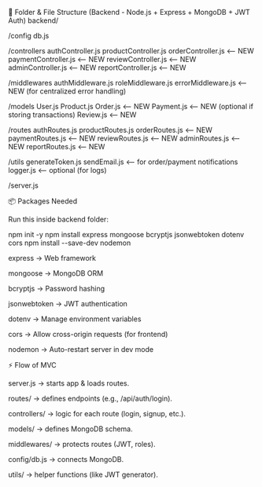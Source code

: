 📂 Folder & File Structure (Backend - Node.js + Express + MongoDB + JWT Auth)
backend/


/config
   db.js

/controllers
   authController.js
   productController.js
   orderController.js      <-- NEW
   paymentController.js    <-- NEW
   reviewController.js     <-- NEW
   adminController.js      <-- NEW
   reportController.js     <-- NEW

/middlewares
   authMiddleware.js
   roleMiddleware.js
   errorMiddleware.js      <-- NEW (for centralized error handling)

/models
   User.js
   Product.js
   Order.js                <-- NEW
   Payment.js              <-- NEW (optional if storing transactions)
   Review.js               <-- NEW

/routes
   authRoutes.js
   productRoutes.js
   orderRoutes.js          <-- NEW
   paymentRoutes.js        <-- NEW
   reviewRoutes.js         <-- NEW
   adminRoutes.js          <-- NEW
   reportRoutes.js         <-- NEW

/utils
   generateToken.js
   sendEmail.js            <-- for order/payment notifications
   logger.js               <-- optional (for logs)

/server.js





📦 Packages Needed

Run this inside backend folder:

npm init -y
npm install express mongoose bcryptjs jsonwebtoken dotenv cors
npm install --save-dev nodemon


express → Web framework

mongoose → MongoDB ORM

bcryptjs → Password hashing

jsonwebtoken → JWT authentication

dotenv → Manage environment variables

cors → Allow cross-origin requests (for frontend)

nodemon → Auto-restart server in dev mode

⚡ Flow of MVC

server.js → starts app & loads routes.

routes/ → defines endpoints (e.g., /api/auth/login).

controllers/ → logic for each route (login, signup, etc.).

models/ → defines MongoDB schema.

middlewares/ → protects routes (JWT, roles).

config/db.js → connects MongoDB.

utils/ → helper functions (like JWT generator).